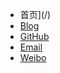 * 首页](/)
* [Blog](http://www.lksun.cn/)
* [GitHub](https://github.com/CanonNr)
* [Email](mailto:sunyanran1014@gmail.com)
* [Weibo](https://weibo.com/u/1725329581)

